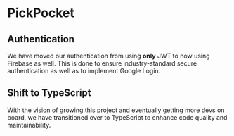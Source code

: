 # PickPocket

## Authentication

We have moved our authentication from using **only** JWT to now using Firebase as well.
This is done to ensure industry-standard secure authentication as well as to 
implement Google Login. 


## Shift to TypeScript

With the vision of growing this project and eventually getting more devs on board,
we have transitioned over to TypeScript to enhance code quality and maintainability. 
